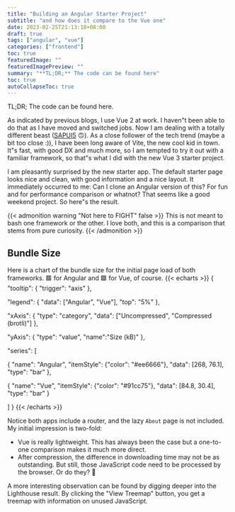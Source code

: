 ```yaml
---
title: "Building an Angular Starter Project"
subtitle: "and how does it compare to the Vue one"
date: 2023-02-25T21:13:18+08:00
draft: true
tags: ["angular", "vue"]
categories: ["frontend"]
toc: true
featuredImage: ""
featuredImagePreview: ""
summary: "**TL;DR;** The code can be found here"
toc: true
autoCollapseToc: true
---
```


TL;DR; The code can be found here.

As indicated by previous blogs, I use Vue 2 at work. I haven"t been able to do that as I have moved and switched jobs. Now I am dealing with a totally different beast ([SAPUI5](https://ui5.sap.com/) :upside_down_face:). As a close follower of the tech trend (maybe a bit too close :)), I have been long aware of Vite, the new cool kid in town. It"s fast, with good DX and much more, so I am tempted to try it out with a familiar framework, so that"s what I did with the new Vue 3 starter project.

I am pleasantly surprised by the new starter app. The default starter page looks nice and clean, with good information and a nice layout. It immediately occurred to me: Can I clone an Angular version of this? For fun and for performance comparison or whatnot? That seems like a good weekend project. So here"s the result.

{{< admonition warning "Not here to FIGHT" false >}}
This is not meant to bash one framework or the other. I love both, and this is a comparison that stems from pure curiosity.
{{< /admonition >}}

## Bundle Size

Here is a chart of the bundle size for the initial page load of both frameworks. 🟥 for Angular and 🟩 for Vue, of course.
{{< echarts >}}
{
"tooltip": {
"trigger": "axis"
},

"legend": {
"data": ["Angular", "Vue"],
"top": "5%"
},

"xAxis": {
"type": "category",
"data": ["Uncompressed", "Compressed (brotli)"]
},

"yAxis": {
"type": "value",
"name":"Size (kB)"
},

"series": [

{
"name": "Angular",
"itemStyle": {"color": "#ee6666"},
"data": [268, 76.1],
"type": "bar"
},

{
"name": "Vue",
"itemStyle": {"color": "#91cc75"},
"data": [84.8, 30.4],
"type": "bar"
}

]
}
{{< /echarts >}}

Notice both apps include a router, and the lazy `About` page is not included. My initial impression is two-fold:

- Vue is really lightweight. This has always been the case but a one-to-one comparison makes it much more direct.
- After compression, the difference in downloading time may not be as outstanding. But still, those JavaScript code need to be processed by the browser. Or do they? :thinking:

A more interesting observation can be found by digging deeper into the Lighthouse result. By clicking the "View Treemap" button, you get a treemap with information on unused JavaScript.

